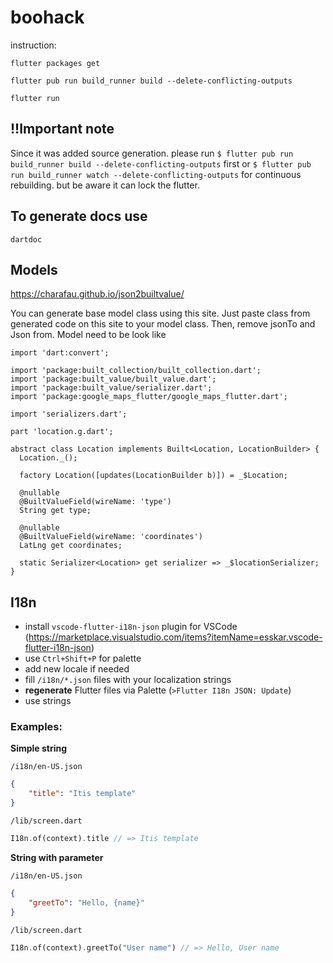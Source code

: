 # boohack

instruction:

`flutter packages get`

`flutter pub run build_runner build --delete-conflicting-outputs`

`flutter run`

## !!Important note

Since it was added source generation. please run `$ flutter pub run build_runner build --delete-conflicting-outputs` first or `$ flutter pub run build_runner watch --delete-conflicting-outputs` for continuous rebuilding. but be aware it can lock the flutter.

## To generate docs use

`dartdoc`

## Models

https://charafau.github.io/json2builtvalue/

You can generate base model class using this site. Just paste class from generated code on this site to your model class.
Then, remove jsonTo and Json from.
Model need to be look like
```
import 'dart:convert';

import 'package:built_collection/built_collection.dart';
import 'package:built_value/built_value.dart';
import 'package:built_value/serializer.dart';
import 'package:google_maps_flutter/google_maps_flutter.dart';

import 'serializers.dart';

part 'location.g.dart';

abstract class Location implements Built<Location, LocationBuilder> {
  Location._();

  factory Location([updates(LocationBuilder b)]) = _$Location;

  @nullable
  @BuiltValueField(wireName: 'type')
  String get type;
  
  @nullable
  @BuiltValueField(wireName: 'coordinates')
  LatLng get coordinates;

  static Serializer<Location> get serializer => _$locationSerializer;
}
```

## I18n

- install `vscode-flutter-i18n-json` plugin for VSCode (https://marketplace.visualstudio.com/items?itemName=esskar.vscode-flutter-i18n-json)
- use `Ctrl+Shift+P` for palette
- add new locale if needed
- fill `/i18n/*.json` files with your localization strings
- **regenerate** Flutter files via Palette (`>Flutter I18n JSON: Update`)
- use strings

### Examples:
**Simple string**

`/i18n/en-US.json`
```json
{
    "title": "Itis template"
}
```
`/lib/screen.dart`
```dart
I18n.of(context).title // => Itis template
```

**String with parameter**

`/i18n/en-US.json`
```json
{
    "greetTo": "Hello, {name}"
}
```
`/lib/screen.dart`
```dart
I18n.of(context).greetTo("User name") // => Hello, User name
```
